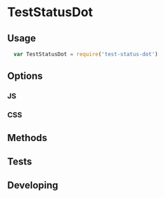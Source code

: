 # TestStatusDot

## Usage
```js
  var TestStatusDot = require('test-status-dot')
```

## Options

### JS

### CSS

## Methods

## Tests

## Developing
